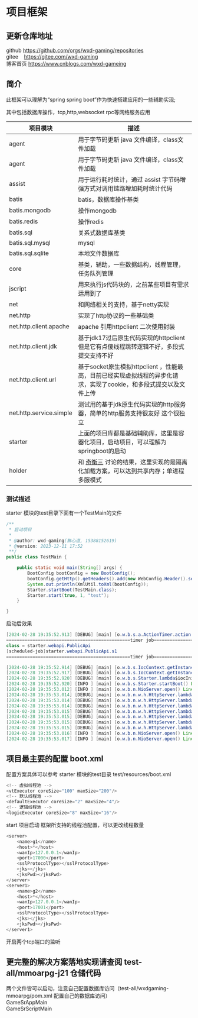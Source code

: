 # 项目框架

## 更新仓库地址

github https://github.com/orgs/wxd-gaming/repositories<br>
gitee &nbsp;&nbsp;&nbsp;https://gitee.com/wxd-gaming<br>
博客首页 https://www.cnblogs.com/wxd-gameing<br>

## 简介
此框架可以理解为“spring spring boot”作为快速搭建应用的一些辅助实现;
<p>其中包括数据库操作，tcp,http,websocket rpc等网络服务应用
<p>

| 项目模块                                 | 描述                                                                   |
|--------------------------------------|----------------------------------------------------------------------|
| agent                   | 用于字节码更新 java 文件编译，class文件加载                                          |
| agent                   | 用于字节码更新 java 文件编译，class文件加载                                          |
| assist                  | 用于运行耗时统计，通过 assist 字节码增强方式对调用链路增加耗时统计代码                              |
| batis                   | batis，数据库操作基类                                                        |
| batis.mongodb           | 操作mongodb                                                            |
| batis.redis             | 操作redis                                                              |
| batis.sql               | 关系式数据库基类                                                             |
| batis.sql.mysql         | mysql                                                                |
| batis.sql.sqlite        | 本地文件数据库                                                              |
| core                    | 基类，辅助，一些数据结构，线程管理，任务队列管理                                             |
| jscript                 | 用来执行js代码块的，之前某些项目有需求运用到了                                             |
| net                     | 和网络相关的支持，基于netty实现                                                   |
| net.http                | 实现了http协议的一些基础类                                                      |
| net.http.client.apache  | apache 引用httpclient 二次使用封装                                           |
| net.http.client.jdk     | 基于jdk17过后原生代码实现的httpclient但是它有点傻线程跳转逻辑不好，多段式提交支持不好                   |
| net.http.client.url     | 基于socket原生模拟httpclient ，性能最高，目前已经实现虚拟线程的异步化请求，实现了cookie，和多段式提交以及文件上传 |
| net.http.service.simple | 测试用的基于jdk原生代码实现的http服务器，简单的http服务支持很友好 这个很独立                         |
| starter                 | 上面的项目库都是基础辅助库，这里是容器化项目，启动项目，可以理解为springboot的启动                       |
| holder                  | 和 [奇衡三]() 讨论的结果，这里实现的是隔离化加载方案，可以达到共享内存；单进程多服模式                       |

### 测试描述

starter 模块的test目录下面有一个TestMain的文件

```java
/**
 * 启动项目
 *
 * @author: wxd-gaming(無心道, 15388152619)
 * @version: 2023-12-11 17:52
 **/
public class TestMain {

    public static void main(String[] args) {
        BootConfig bootConfig = new BootConfig();
        bootConfig.getHttp().getHeaders().add(new WebConfig.Header().setKey("1").setValue("2"));
        System.out.println(XmlUtil.toXml(bootConfig));
        Starter.startBoot(TestMain.class);
        Starter.start(true, 1, "test");
    }

}
```

启动后效果
```java
[2024-02-28 19:35:52.913] [DEBUG] [main] [o.w.b.s.a.ActionTimer.action() Line:63 ] - 
===============================================timer job=========================================================
class = starter.webapi.PublicApi
[scheduled-job]starter.webapi.PublicApi.s1
===============================================timer job=========================================================

[2024-02-28 19:35:52.914] [DEBUG] [main] [o.w.b.s.IocContext.getInstance() Line:38 ] - 1365163763 starter.webapi.PublicApi
[2024-02-28 19:35:52.917] [DEBUG] [main] [o.w.b.s.IocContext.getInstance() Line:38 ] - 1365163763 starter.webapi.ServerApi
[2024-02-28 19:35:52.920] [DEBUG] [main] [o.w.b.s.Starter.lambda$iocInitBean$11() Line:210] - bean init class starter.webapi.ServerApi
[2024-02-28 19:35:52.920] [INFO ] [main] [o.w.b.s.Starter.startBoot() Line:125] - 主容器初始化完成：22790969
[2024-02-28 19:35:53.012] [INFO ] [main] [o.w.b.n.NioServer.open() Line:116] - class starter.service.HsService http-server default http://127.0.0.1:19000 - 19000 服务器已启动
[2024-02-28 19:35:53.014] [DEBUG] [main] [o.w.b.n.w.h.HttpServer.lambda$open$0() Line:204] - http://127.0.0.1:19000/publicapi/index
[2024-02-28 19:35:53.014] [DEBUG] [main] [o.w.b.n.w.h.HttpServer.lambda$open$0() Line:204] - http://127.0.0.1:19000/publicapi/test0
[2024-02-28 19:35:53.014] [DEBUG] [main] [o.w.b.n.w.h.HttpServer.lambda$open$0() Line:204] - http://127.0.0.1:19000/publicapi/test1
[2024-02-28 19:35:53.015] [DEBUG] [main] [o.w.b.n.w.h.HttpServer.lambda$open$0() Line:204] - http://127.0.0.1:19000/publicapi/test2
[2024-02-28 19:35:53.015] [DEBUG] [main] [o.w.b.n.w.h.HttpServer.lambda$open$0() Line:204] - http://127.0.0.1:19000/publicapi/test3
[2024-02-28 19:35:53.015] [DEBUG] [main] [o.w.b.n.w.h.HttpServer.lambda$open$0() Line:204] - http://127.0.0.1:19000/serverapi/index
[2024-02-28 19:35:53.015] [DEBUG] [main] [o.w.b.n.w.h.HttpServer.lambda$open$0() Line:204] - http://127.0.0.1:19000/serverapi/sdk
[2024-02-28 19:35:53.016] [INFO ] [main] [o.w.b.n.NioServer.open() Line:116] - class starter.service.TsService tcp-server default 127.0.0.1:17000 - 17000 服务器已启动
[2024-02-28 19:35:53.017] [INFO ] [main] [o.w.b.n.NioServer.open() Line:116] - class starter.service.WsService web-server default - 18000 服务器已启动
```

## 项目最主要的配置 boot.xml

配置方案具体可以参考 starter 模块的test目录 test/resources/boot.xml

```java
<!-- 虚拟线程池 -->
<vtExecutor coreSize="100" maxSize="200"/>
<!-- 默认线程池 -->
<defaultExecutor coreSize="2" maxSize="4"/>
<!-- 逻辑线程池 -->
<logicExecutor coreSize="8" maxSize="16"/>
```
start 项目启动 框架所支持的线程池配置，可以更改线程数量
```java
<server>
    <name>g1</name>
    <host>*</host>
    <wanIp>127.0.0.1</wanIp>
    <port>17000</port>
    <sslProtocolType></sslProtocolType>
    <jks></jks>
    <jksPwd></jksPwd>
</server>
<server1>
    <name>g2</name>
    <host>*</host>
    <wanIp>127.0.0.1</wanIp>
    <port>17001</port>
    <sslProtocolType></sslProtocolType>
    <jks></jks>
    <jksPwd></jksPwd>
</server1>
```
开启两个tcp端口的监听

## 更完整的解决方案落地实现请查阅 test-all/mmoarpg-j21 仓储代码

两个文件皆可以启动，注意自己配置数据库访问（test-all/wxdgaming-mmoarpg/pom.xml 配置自己的数据库访问）
<br>GameSrAppMain
<br>GameSrScriptMain